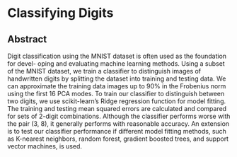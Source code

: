 # Classifying Digits

## Abstract
Digit classification using the MNIST dataset is often used as the foundation for devel-
oping and evaluating machine learning methods. Using a subset of the MNIST dataset, we train
a classifier to distinguish images of handwritten digits by splitting the dataset into training and
testing data. We can approximate the training data images up to 90% in the Frobenius norm
using the first 16 PCA modes. To train our classifier to distinguish between two digits, we use
scikit-learn’s Ridge regression function for model fitting. The training and testing mean squared
errors are calculated and compared for sets of 2-digit combinations. Although the classifier performs
worse with the pair (3, 8), it generally performs with reasonable accuracy. An extension is to test
our classifier performance if different model fitting methods, such as K-nearest neighbors, random
forest, gradient boosted trees, and support vector machines, is used.
